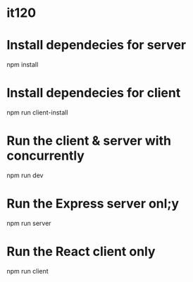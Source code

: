 # it120

# Install dependecies for server
npm install

# Install dependecies for client
npm run client-install

# Run the client & server with concurrently
npm run dev

# Run the Express server onl;y
npm run server

# Run the React client only
npm run client

